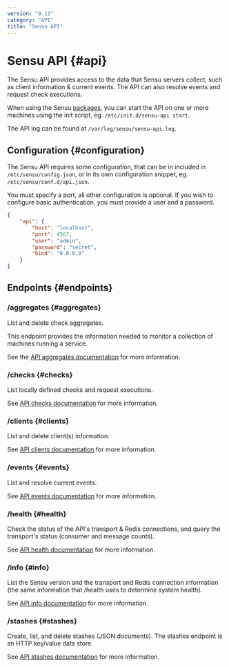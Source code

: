 ```yaml
---
version: "0.13"
category: "API"
title: "Sensu API"
---
```


# Sensu API {#api}

The Sensu API provides access to the data that Sensu servers collect,
such as client information & current events. The API can also resolve
events and request check executions.

When using the Sensu [packages](packages), you can start the API on one or more
machines using the init script, eg. `/etc/init.d/sensu-api start`.

The API log can be found at `/var/log/sensu/sensu-api.log`.

## Configuration {#configuration}

The Sensu API requires some configuration, that can be in included in
`/etc/sensu/config.json`, or in its own configuration snippet, eg.
`/etc/sensu/conf.d/api.json`.

You must specify a port, all other configuration is optional. If you
wish to configure basic authentication, you must provide a user and a
password.

~~~ json
{
    "api": {
        "host": "localhost",
        "port": 4567,
        "user": "admin",
        "password": "secret",
        "bind": "0.0.0.0"
    }
}
~~~

## Endpoints {#endpoints}

### /aggregates {#aggregates}

List and delete check aggregates.

This endpoint provides the information needed to monitor a collection
of machines running a service.

See the [API aggregates documentation](api-aggregates) for more
information.

### /checks {#checks}

List locally defined checks and request executions.

See [API checks documentation](api-checks) for more information.

### /clients {#clients}

List and delete client(s) information.

See [API clients documentation](api-clients) for more information.

### /events {#events}

List and resolve current events.

See [API events documentation](api-events) for more information.

### /health {#health}

Check the status of the API's transport & Redis connections, and query
the transport's status (consumer and message counts).

See [API health documentation](api-health) for more information.

### /info {#info}

List the Sensu version and the transport and Redis connection
information (the same information that /health uses to determine
system health).

See [API info documentation](api-info) for more information.

### /stashes {#stashes}

Create, list, and delete stashes (JSON documents). The stashes
endpoint is an HTTP key/value data store.

See [API stashes documentation](api-stashes) for more information.
